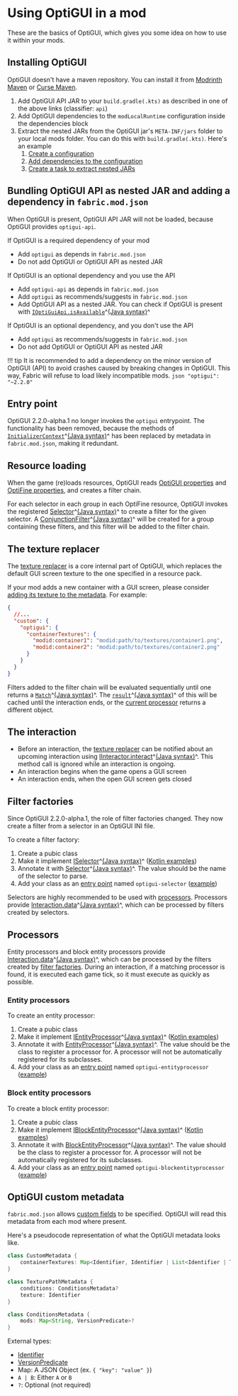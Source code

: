 # Using OptiGUI in a mod

These are the basics of OptiGUI, which gives you some idea on how to use it within your mods.

## Installing OptiGUI

OptiGUI doesn't have a maven repository. You can install it from [Modrinth Maven](https://docs.modrinth.com/maven) or [Curse Maven](https://www.cursemaven.com/).

1. Add OptiGUI API JAR to your `build.gradle(.kts)` as described in one of the above links (classifier: `api`)
2. Add OptiGUI dependencies to the `modLocalRuntime` configuration inside the dependencies block
3. Extract the nested JARs from the OptiGUI jar's `META-INF/jars` folder to your local mods folder. You can do this with `build.gradle(.kts)`. Here's an example
    1. [Create a configuration](https://github.com/opekope2/OptiGUI/blob/a837dd45285af044170ade6322766305ac107880/Extra/build.gradle.kts#L33-L34)
    2. [Add dependencies to the configuration](https://github.com/opekope2/OptiGUI/blob/a837dd45285af044170ade6322766305ac107880/Extra/build.gradle.kts#L54)
    3. [Create a task to extract nested JARs](https://github.com/opekope2/OptiGUI/blob/a837dd45285af044170ade6322766305ac107880/Extra/build.gradle.kts#L117-L134)

## Bundling OptiGUI API as nested JAR and adding a dependency in `fabric.mod.json`

When OptiGUI is present, OptiGUI API JAR will not be loaded, because OptiGUI provides `optigui-api`.

If OptiGUI is a required dependency of your mod

* Add `optigui` as depends in `fabric.mod.json`
* Do not add OptiGUI or OptiGUI API as nested JAR

If OptiGUI is an optional dependency and you use the API

* Add `optigui-api` as depends in `fabric.mod.json`
* Add `optigui` as recommends/suggests in `fabric.mod.json`
* Add OptiGUI API as a nested JAR. You can check if OptiGUI is present with [`IOptiGuiApi.isAvailable`](kdoc/latest/Api/opekope2.optigui.api/-i-opti-gui-api/is-available.html)^[(Java syntax)](javadoc/latest/Api/opekope2.optigui.api/-i-opti-gui-api/is-available.html)^

If OptiGUI is an optional dependency, and you don't use the API

* Add `optigui` as recommends/suggests in `fabric.mod.json`
* Do not add OptiGUI or OptiGUI API as nested JAR

!!! tip
    It is recommended to add a dependency on the minor version of OptiGUI (API) to avoid crashes caused by breaking changes in OptiGUI. This way, Fabric will refuse to load likely incompatible mods.
    ```json
    "optigui": "~2.2.0"
    ```

## Entry point

OptiGUI 2.2.0-alpha.1 no longer invokes the `optigui` entrypoint. The functionality has been removed, because the methods of [`InitializerContext`](kdoc/2.1.5/-opti-g-u-i/opekope2.optigui/-initializer-context/index.html)^[(Java syntax)](javadoc/2.1.5/-opti-g-u-i/opekope2.optigui/-initializer-context/index.html)^ has been replaced by metadata in `fabric.mod.json`, making it redundant.

## Resource loading

When the game (re)loads resources, OptiGUI reads [OptiGUI properties](format.html) and [OptiFine properties](https://optifine.readthedocs.io/custom_guis.html), and creates a filter chain.

For each selector in each group in each OptiFine resource, OptiGUI invokes the registered [Selector](kdoc/latest/Api/opekope2.optigui.api.selector/-i-selector/index.html)^[(Java syntax)](javadoc/latest/Api/opekope2.optigui.api.selector/-i-selector/index.html)^ to create a filter for the given selector. A [ConjunctionFilter](kdoc/latest/Filters/opekope2.optigui.filter/-conjunction-filter/index.html)^[(Java syntax)](javadoc/latest/Filters/opekope2.optigui.filter/-conjunction-filter/index.html)^ will be created for a group containing these filters, and this filter will be added to the filter chain.

## The texture replacer

The [texture replacer](https://github.com/opekope2/OptiGUI/blob/main/OptiGUI/src/main/kotlin/opekope2/optigui/internal/TextureReplacer.kt#L21) is a core internal part of OptiGUI, which replaces the default GUI screen texture to the one specified in a resource pack.

If your mod adds a new container with a GUI screen, please consider [adding its texture to the metadata](#optigui-custom-metadata). For example:

```json
{
  //...
  "custom": {
    "optigui": {
      "containerTextures": {
        "modid:container1": "modid:path/to/textures/container1.png",
        "modid:container2": "modid:path/to/textures/container2.png"
      }
    }
  }
}
```

Filters added to the filter chain will be evaluated sequentially until one returns a [`Match`](kdoc/latest/Api/opekope2.optigui.filter/-i-filter/-result/-match/index.html)^[(Java syntax)](javadoc/latest/Api/opekope2.optigui.filter/-i-filter/-result/-match/index.html)^.
The [`result`](kdoc/latest/Api/opekope2.optigui.filter/-i-filter/-result/-match/result.html)^[(Java syntax)](javadoc/latest/Api/opekope2.optigui.filter/-i-filter/-result/-match/get-result.html)^ of this will be cached until the interaction ends, or the [current processor](#processors) returns a different object.

## The interaction

* Before an interaction, the [texture replacer](#the-texture-replacer) can be notified about an upcoming interaction using [IInteractor.interact](kdoc/latest/Api/opekope2.optigui.api.interaction/-i-interactor/interact.html)^[(Java syntax)](javadoc/latest/Api/opekope2.optigui.api.interaction/-i-interactor/interact.html)^. This method call is ignored while an interaction is ongoing.
* An interaction begins when the game opens a GUI screen
* An interaction ends, when the open GUI screen gets closed

## Filter factories

Since OptiGUI 2.2.0-alpha.1, the role of filter factories changed. They now create a filter from a selector in an OptiGUI INI file.

To create a filter factory:

1. Create a pubic class
2. Make it implement [ISelector](kdoc/latest/Api/opekope2.optigui.api.selector/-i-selector/index.html)^[(Java syntax)](kdoc/latest/Api/opekope2.optigui.api.selector/-i-selector/index.html)^ ([Kotlin examples](https://github.com/opekope2/OptiGUI/tree/main/OptiGUI/src/main/kotlin/opekope2/optigui/internal/selector))
3. Annotate it with [Selector](kdoc/latest/Api/opekope2.optigui.annotation/-selector/index.html)^[(Java syntax)](javadoc/latest/Api/opekope2.optigui.annotation/-selector/index.html)^. The value should be the name of the selector to parse.
4. Add your class as an [entry point](https://fabricmc.net/wiki/documentation:entrypoint) named `optigui-selector` ([example](https://github.com/opekope2/OptiGUI/blob/7d806e6201a8b9d7920992e9eb70897e3ba91a84/OptiGUI/src/main/resources/fabric.mod.json#L108-L205))

Selectors are highly recommended to be used with [processors](#processors). Processors provide [Interaction.data](kdoc/latest/Api/opekope2.optigui.api.interaction/-interaction/index.html)^[(Java syntax)](javadoc/latest/Api/opekope2.optigui.api.interaction/-interaction/index.html)^, which can be processed by filters created by selectors.

## Processors

Entity processors and block entity processors provide [Interaction.data](kdoc/latest/Api/opekope2.optigui.api.interaction/-interaction/index.html)^[(Java syntax)](javadoc/latest/Api/opekope2.optigui.api.interaction/-interaction/index.html)^, which can be processed by the filters created by [filter factories](#filter-factories). During an interaction, if a matching processor is found, it is executed each game tick, so it must execute as quickly as possible.

### Entity processors

To create an entity processor:

1. Create a pubic class
2. Make it implement [IEntityProcessor](kdoc/latest/Api/opekope2.optigui.api.interaction/-i-entity-processor/index.html)^[(Java syntax)](javadoc/latest/Api/opekope2.optigui.api.interaction/-i-entity-processor/index.html)^ ([Kotlin examples](https://github.com/opekope2/OptiGUI/blob/main/OptiGUI/src/main/kotlin/opekope2/optigui/internal/VanillaProcessors.kt))
3. Annotate it with [EntityProcessor](kdoc/latest/Api/opekope2.optigui.annotation/-entity-processor/index.html)^[(Java syntax)](javadoc/latest/Api/opekope2.optigui.annotation/-entity-processor/index.html)^. The value should be the class to register a processor for. A processor will not be automatically registered for its subclasses.
4. Add your class as an [entry point](https://fabricmc.net/wiki/documentation:entrypoint) named `optigui-entityprocessor` ([example](https://github.com/opekope2/OptiGUI/blob/7d806e6201a8b9d7920992e9eb70897e3ba91a84/OptiGUI/src/main/resources/fabric.mod.json#L56-L85))

### Block entity processors

To create a block entity processor:

1. Create a pubic class
2. Make it implement [IBlockEntityProcessor](kdoc/latest/Api/opekope2.optigui.api.interaction/-i-block-entity-processor/index.html)^[(Java syntax)](javadoc/latest/Api/opekope2.optigui.api.interaction/-i-block-entity-processor/index.html)^ ([Kotlin examples](https://github.com/opekope2/OptiGUI/blob/main/OptiGUI/src/main/kotlin/opekope2/optigui/internal/VanillaProcessors.kt))
3. Annotate it with [BlockEntityProcessor](kdoc/latest/Api/opekope2.optigui.annotation/-block-entity-processor/index.html)^[(Java syntax)](javadoc/latest/Api/opekope2.optigui.annotation/-block-entity-processor/index.html)^. The value should be the class to register a processor for. A processor will not be automatically registered for its subclasses.
4. Add your class as an [entry point](https://fabricmc.net/wiki/documentation:entrypoint) named `optigui-blockentityprocessor` ([example](https://github.com/opekope2/OptiGUI/blob/7d806e6201a8b9d7920992e9eb70897e3ba91a84/OptiGUI/src/main/resources/fabric.mod.json#L86-L107))

## OptiGUI custom metadata

`fabric.mod.json` allows [custom fields](https://fabricmc.net/wiki/documentation:fabric_mod_json_spec#custom_fields) to be specified.
OptiGUI will read this metadata from each mod where present.

Here's a pseudocode representation of what the OptiGUI metadata looks like.

```java
class CustomMetadata {
    containerTextures: Map<Identifier, Identifier | List<Identifier | TexturePathMetadata>>?
}

class TexturePathMetadata {
    conditions: ConditionsMetadata?
    texture: Identifier
}

class ConditionsMetadata {
    mods: Map<String, VersionPredicate>?
}
```

External types:

* [Identifier](https://minecraft.fandom.com/wiki/Resource_location)
* [VersionPredicate](conditional.html#ifmods)
* Map: A JSON Object (ex. `{ "key": "value" }`)
* `A | B`: Either `A` or `B`
* `?`: Optional (not required)
